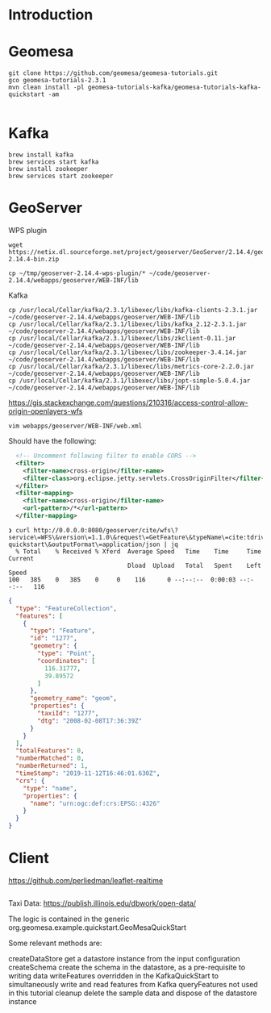 # Introduction


# Geomesa

```
git clone https://github.com/geomesa/geomesa-tutorials.git
gco geomesa-tutorials-2.3.1
mvn clean install -pl geomesa-tutorials-kafka/geomesa-tutorials-kafka-quickstart -am


```

# Kafka

```
brew install kafka
brew services start kafka
brew install zookeeper
brew services start zookeeper
```

# GeoServer

WPS plugin

```
wget https://netix.dl.sourceforge.net/project/geoserver/GeoServer/2.14.4/geoserver-2.14.4-bin.zip
```

```
cp ~/tmp/geoserver-2.14.4-wps-plugin/* ~/code/geoserver-2.14.4/webapps/geoserver/WEB-INF/lib
```



Kafka 
```
cp /usr/local/Cellar/kafka/2.3.1/libexec/libs/kafka-clients-2.3.1.jar ~/code/geoserver-2.14.4/webapps/geoserver/WEB-INF/lib
cp /usr/local/Cellar/kafka/2.3.1/libexec/libs/kafka_2.12-2.3.1.jar ~/code/geoserver-2.14.4/webapps/geoserver/WEB-INF/lib
cp /usr/local/Cellar/kafka/2.3.1/libexec/libs/zkclient-0.11.jar ~/code/geoserver-2.14.4/webapps/geoserver/WEB-INF/lib
cp /usr/local/Cellar/kafka/2.3.1/libexec/libs/zookeeper-3.4.14.jar ~/code/geoserver-2.14.4/webapps/geoserver/WEB-INF/lib
cp /usr/local/Cellar/kafka/2.3.1/libexec/libs/metrics-core-2.2.0.jar ~/code/geoserver-2.14.4/webapps/geoserver/WEB-INF/lib
cp /usr/local/Cellar/kafka/2.3.1/libexec/libs/jopt-simple-5.0.4.jar ~/code/geoserver-2.14.4/webapps/geoserver/WEB-INF/lib
```


https://gis.stackexchange.com/questions/210316/access-control-allow-origin-openlayers-wfs

```
vim webapps/geoserver/WEB-INF/web.xml
```

Should have the following:

```xml
  <!-- Uncomment following filter to enable CORS -->
  <filter>
    <filter-name>cross-origin</filter-name>
    <filter-class>org.eclipse.jetty.servlets.CrossOriginFilter</filter-class>
  </filter>
  <filter-mapping>
    <filter-name>cross-origin</filter-name>
    <url-pattern>/*</url-pattern>
  </filter-mapping>
```


```
❯ curl http://0.0.0.0:8080/geoserver/cite/wfs\?service\=WFS\&version\=1.1.0\&request\=GetFeature\&typeName\=cite:tdrive-quickstart\&outputFormat\=application/json | jq
  % Total    % Received % Xferd  Average Speed   Time    Time     Time  Current
                                 Dload  Upload   Total   Spent    Left  Speed
100   385    0   385    0     0    116      0 --:--:--  0:00:03 --:--:--   116
```

```json
{
  "type": "FeatureCollection",
  "features": [
    {
      "type": "Feature",
      "id": "1277",
      "geometry": {
        "type": "Point",
        "coordinates": [
          116.31777,
          39.89572
        ]
      },
      "geometry_name": "geom",
      "properties": {
        "taxiId": "1277",
        "dtg": "2008-02-08T17:36:39Z"
      }
    }
  ],
  "totalFeatures": 0,
  "numberMatched": 0,
  "numberReturned": 1,
  "timeStamp": "2019-11-12T16:46:01.630Z",
  "crs": {
    "type": "name",
    "properties": {
      "name": "urn:ogc:def:crs:EPSG::4326"
    }
  }
}
```

# Client

https://github.com/perliedman/leaflet-realtime

```

```

Taxi Data: https://publish.illinois.edu/dbwork/open-data/

The logic is contained in the generic org.geomesa.example.quickstart.GeoMesaQuickStart

Some relevant methods are:

createDataStore get a datastore instance from the input configuration
createSchema create the schema in the datastore, as a pre-requisite to writing data
writeFeatures overridden in the KafkaQuickStart to simultaneously write and read features from Kafka
queryFeatures not used in this tutorial
cleanup delete the sample data and dispose of the datastore instance